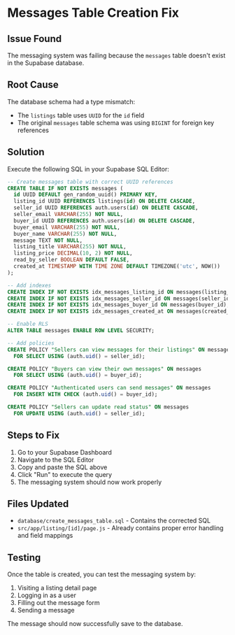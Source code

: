 # Messages Table Creation Fix

## Issue Found
The messaging system was failing because the `messages` table doesn't exist in the Supabase database. 

## Root Cause
The database schema had a type mismatch:
- The `listings` table uses `UUID` for the `id` field
- The original `messages` table schema was using `BIGINT` for foreign key references

## Solution
Execute the following SQL in your Supabase SQL Editor:

```sql
-- Create messages table with correct UUID references
CREATE TABLE IF NOT EXISTS messages (
  id UUID DEFAULT gen_random_uuid() PRIMARY KEY,
  listing_id UUID REFERENCES listings(id) ON DELETE CASCADE,
  seller_id UUID REFERENCES auth.users(id) ON DELETE CASCADE,
  seller_email VARCHAR(255) NOT NULL,
  buyer_id UUID REFERENCES auth.users(id) ON DELETE CASCADE,
  buyer_email VARCHAR(255) NOT NULL,
  buyer_name VARCHAR(255) NOT NULL,
  message TEXT NOT NULL,
  listing_title VARCHAR(255) NOT NULL,
  listing_price DECIMAL(10, 2) NOT NULL,
  read_by_seller BOOLEAN DEFAULT FALSE,
  created_at TIMESTAMP WITH TIME ZONE DEFAULT TIMEZONE('utc', NOW())
);

-- Add indexes
CREATE INDEX IF NOT EXISTS idx_messages_listing_id ON messages(listing_id);
CREATE INDEX IF NOT EXISTS idx_messages_seller_id ON messages(seller_id);
CREATE INDEX IF NOT EXISTS idx_messages_buyer_id ON messages(buyer_id);
CREATE INDEX IF NOT EXISTS idx_messages_created_at ON messages(created_at DESC);

-- Enable RLS
ALTER TABLE messages ENABLE ROW LEVEL SECURITY;

-- Add policies
CREATE POLICY "Sellers can view messages for their listings" ON messages
  FOR SELECT USING (auth.uid() = seller_id);

CREATE POLICY "Buyers can view their own messages" ON messages
  FOR SELECT USING (auth.uid() = buyer_id);

CREATE POLICY "Authenticated users can send messages" ON messages
  FOR INSERT WITH CHECK (auth.uid() = buyer_id);

CREATE POLICY "Sellers can update read status" ON messages
  FOR UPDATE USING (auth.uid() = seller_id);
```

## Steps to Fix
1. Go to your Supabase Dashboard
2. Navigate to the SQL Editor
3. Copy and paste the SQL above
4. Click "Run" to execute the query
5. The messaging system should now work properly

## Files Updated
- `database/create_messages_table.sql` - Contains the corrected SQL
- `src/app/listing/[id]/page.js` - Already contains proper error handling and field mappings

## Testing
Once the table is created, you can test the messaging system by:
1. Visiting a listing detail page
2. Logging in as a user
3. Filling out the message form
4. Sending a message

The message should now successfully save to the database.
